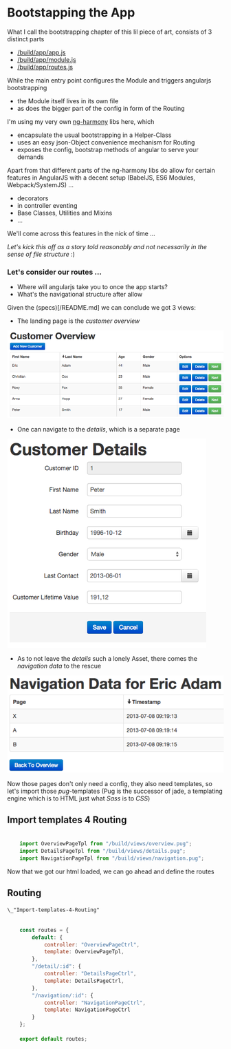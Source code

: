 # Bootstapping the App

What I call the bootstrapping chapter of this lil piece of art,
consists of 3 distinct parts

* [/build/app/app.js](#Main-Entry-Point "save:")
* [/build/app/module.js](#Main-AngularJS-Module "save:")
* [/build/app/routes.js](#Routing "save:")

While the main entry point configures the Module and triggers angularjs bootstrapping
* the Module itself lives in its own file
* as does the bigger part of the config in form of the Routing

I'm using my very own [ng-harmony](http://www.github.com/ng-harmony) libs here, which
* encapsulate the usual bootstrapping in a Helper-Class
* uses an easy json-Object convenience mechanism for Routing
* exposes the config, bootstrap methods of angular to serve your demands

Apart from that different parts of the ng-harmony libs do allow for certain features in AngularJS with a decent setup (BabelJS, ES6 Modules, Webpack/SystemJS) ...
* decorators
* in controller eventing
* Base Classes, Utilities and Mixins
* ...

We'll come across this features in the nick of time ...

_Let's kick this off as a story told reasonably and not necessarily in the sense of file structure_ :)

### Let's consider our routes ...
* Where will angularjs take you to once the app starts?
* What's the navigational structure after allow

Given the (specs)[/README.md] we can conclude we got 3 views:
* The landing page is the _customer overview_

![customer overview](/assets/docs/overview.png)

* One can navigate to the _details_, which is a separate page

![customer details](/assets/docs/details.png)

* As to not leave the _details_ such a lonely Asset, there comes the _navigation data_ to the rescue

 ![navigation data](/assets/docs/navigation.png)

Now those pages don't only need a config, they also need templates, so let's import those _pug_-templates (Pug is the successor of jade, a templating engine which is to HTML just what _Sass_ is to _CSS_)

## Import templates 4 Routing

```JavaScript

	import OverviewPageTpl from "/build/views/overview.pug";
	import DetailsPageTpl from "/build/views/details.pug";
	import NavigationPageTpl from "/build/views/navigation.pug";

```

Now that we got our html loaded, we can go ahead and define the routes

## Routing

	\_"Import-templates-4-Routing"

```JavaScript

	const routes = {
		default: {
			controller: "OverviewPageCtrl",
			template: OverviewPageTpl,
		},
		"/detail/:id": {
			controller: "DetailsPageCtrl",
			template: DetailsPageCtrl,
		},
		"/navigation/:id": {
			controller: "NavigationPageCtrl",
			template: NavigationPageCtrl
		}
	};

	export default routes;

```
